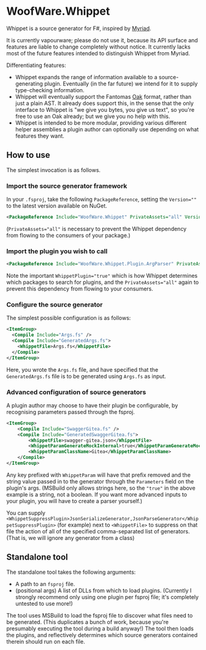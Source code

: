 # WoofWare.Whippet

Whippet is a source generator for F#, inspired by [Myriad](https://github.com/MoiraeSoftware/myriad).

It is currently vapourware; please do not use it, because its API surface and features are liable to change completely without notice.
It currently lacks most of the future features intended to distinguish Whippet from Myriad.

Differentiating features:

* Whippet expands the range of information available to a source-generating plugin. Eventually (in the far future) we intend for it to supply type-checking information.
* Whippet will eventually support the Fantomas [Oak](https://fsprojects.github.io/fantomas/docs/end-users/GeneratingCode.html) format, rather than just a plain AST. It already does support this, in the sense that the only interface to Whippet is "we give you bytes, you give us text", so you're free to use an Oak already; but we give you no help with this.
* Whippet is intended to be more modular, providing various different helper assemblies a plugin author can optionally use depending on what features they want.

## How to use

The simplest invocation is as follows.

### Import the source generator framework

In your `.fsproj`, take the following `PackageReference`, setting the `Version=""` to the latest version available on NuGet.

```xml
<PackageReference Include="WoofWare.Whippet" PrivateAssets="all" Version="" />
```

(`PrivateAssets="all"` is necessary to prevent the Whippet dependency from flowing to the consumers of your package.)

### Import the plugin you wish to call

```xml
<PackageReference Include="WoofWare.Whippet.Plugin.ArgParser" PrivateAssets="all" WhippetPlugin="true" />
```

Note the important `WhippetPlugin="true"` which is how Whippet determines which packages to search for plugins,
and the `PrivateAssets="all"` again to prevent this dependency from flowing to your consumers.

### Configure the source generator

The simplest possible configuration is as follows:

```xml
<ItemGroup>
  <Compile Include="Args.fs" />
  <Compile Include="GeneratedArgs.fs">
    <WhippetFile>Args.fs</WhippetFile>
  </Compile>
</ItemGroup>
```

Here, you wrote the `Args.fs` file, and have specified that the `GeneratedArgs.fs` file is to be generated using `Args.fs`
as input.

### Advanced configuration of source generators

A plugin author may choose to have their plugin be configurable, by recognising parameters passed through the fsproj.

```xml
<ItemGroup>
    <Compile Include="SwaggerGitea.fs" />
    <Compile Include="GeneratedSwaggerGitea.fs">
        <WhippetFile>swagger-gitea.json</WhippetFile>
        <WhippetParamGenerateMockInternal>true</WhippetParamGenerateMockInternal>
        <WhippetParamClassName>Gitea</WhippetParamClassName>
    </Compile>
</ItemGroup>
```

Any key prefixed with `WhippetParam` will have that prefix removed and the string value passed in to the generator
through the `Parameters` field on the plugin's args.
(MSBuild only allows strings here, so the `"true"` in the above example is a string, not a boolean.
If you want more advanced inputs to your plugin, you will have to create a parser yourself.)

You can supply `<WhippetSuppressPlugin>JsonSerializeGenerator,JsonParseGenerator</WhippetSuppressPlugin>` (for example) next to `<WhippetFile>`
to suppress on that file the action of all of the specified comma-separated list of generators.
(That is, we will ignore any generator from a class)

## Standalone tool

The standalone tool takes the following arguments:

* A path to an `fsproj` file.
* (positional args) A list of DLLs from which to load plugins. (Currently I strongly recommend only using one plugin per fsproj file; it's completely untested to use more!)

The tool uses MSBuild to load the fsproj file to discover what files need to be generated.
(This duplicates a bunch of work, because you're presumably executing the tool during a build anyway!)
The tool then loads the plugins, and reflectively determines which source generators contained therein should run on each file.
